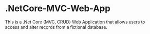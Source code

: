 # .NetCore-MVC-Web-App
This is a .Net Core (MVC, CRUD) Web Application that allows users to access and alter records from a fictional database. 
